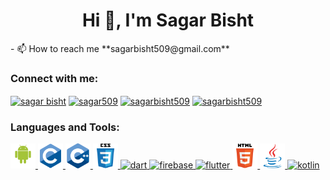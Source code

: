 <h1 align="center">Hi 👋, I'm Sagar Bisht</h1>
- 📫 How to reach me **sagarbisht509@gmail.com**

<h3 align="left">Connect with me:</h3>
<p align="left">
<a href="https://www.linkedin.com/in/sagar-bisht-4094151b6/" target="blank"><img align="center" src="https://cdn.jsdelivr.net/npm/simple-icons@3.0.1/icons/linkedin.svg" alt="sagar bisht" height="30" width="40" /></a>
<a href="https://www.codechef.com/users/sagar509" target="blank"><img align="center" src="https://cdn.jsdelivr.net/npm/simple-icons@3.1.0/icons/codechef.svg" alt="sagar509" height="30" width="40" /></a>
<a href="https://www.hackerrank.com/sagarbisht509" target="blank"><img align="center" src="https://cdn.jsdelivr.net/npm/simple-icons@3.0.1/icons/hackerrank.svg" alt="sagarbisht509" height="30" width="40" /></a>
<a href="https://leetcode.com/sagar_bisht/" target="blank"><img align="center" src="https://cdn.jsdelivr.net/npm/simple-icons@3.0.1/icons/leetcode.svg" alt="sagarbisht509" height="30" width="40" /></a>
</p>

<h3 align="left">Languages and Tools:</h3>
<p align="left"> <a href="https://developer.android.com" target="_blank"> <img src="https://raw.githubusercontent.com/devicons/devicon/master/icons/android/android-original-wordmark.svg" alt="android" width="40" height="40"/> </a> <a href="https://www.cprogramming.com/" target="_blank"> <img src="https://raw.githubusercontent.com/devicons/devicon/master/icons/c/c-original.svg" alt="c" width="40" height="40"/> </a> <a href="https://www.w3schools.com/cpp/" target="_blank"> <img src="https://raw.githubusercontent.com/devicons/devicon/master/icons/cplusplus/cplusplus-original.svg" alt="cplusplus" width="40" height="40"/> </a> <a href="https://www.w3schools.com/css/" target="_blank"> <img src="https://raw.githubusercontent.com/devicons/devicon/master/icons/css3/css3-original-wordmark.svg" alt="css3" width="40" height="40"/> </a> <a href="https://dart.dev" target="_blank"> <img src="https://www.vectorlogo.zone/logos/dartlang/dartlang-icon.svg" alt="dart" width="40" height="40"/> </a> <a href="https://firebase.google.com/" target="_blank"> <img src="https://www.vectorlogo.zone/logos/firebase/firebase-icon.svg" alt="firebase" width="40" height="40"/> </a> <a href="https://flutter.dev" target="_blank"> <img src="https://www.vectorlogo.zone/logos/flutterio/flutterio-icon.svg" alt="flutter" width="40" height="40"/> </a> <a href="https://www.w3.org/html/" target="_blank"> <img src="https://raw.githubusercontent.com/devicons/devicon/master/icons/html5/html5-original-wordmark.svg" alt="html5" width="40" height="40"/> </a> <a href="https://www.java.com" target="_blank"> <img src="https://raw.githubusercontent.com/devicons/devicon/master/icons/java/java-original.svg" alt="java" width="40" height="40"/> </a> 
<a href="https://kotlinlang.org" target="_blank"> <img src="https://www.vectorlogo.zone/logos/kotlinlang/kotlinlang-icon.svg" alt="kotlin" width="40" height="40"/> </a> </p>
